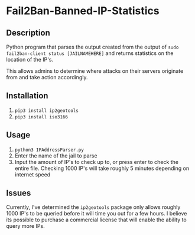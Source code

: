 # Fail2Ban-Banned-IP-Statistics
## Description
Python program that parses the output created from the output of `sudo fail2ban-client status [JAILNAMEHERE]` and returns statistics on the location of the IP's.

This allows admins to determine where attacks on their servers originate from and take action accordingly.

## Installation
1. `pip3 install ip2geotools`
2. `pip3 install iso3166`

## Usage
1. `python3 IPAddressParser.py`
2. Enter the name of the jail to parse
3. Input the amount of IP's to check up to, or press enter to check the entire file. Checking 1000 IP's will take roughly 5 minutes depending on internet speed

## Issues
Currently, I've determined the `ip2geotools` package only allows roughly 1000 IP's to be queried before it will time you out for a few hours. I believe its possible to purchase a commercial license that will enable the ability to query more IPs.
